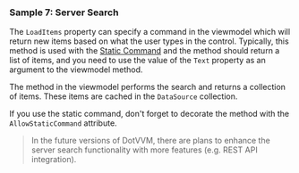 ### Sample 7: Server Search

The `LoadItems` property can specify a command in the viewmodel which will return new items based on what the user types in the control.
Typically, this method is used with the [Static Command](/docs/tutorials/basics-static-command-binding/{branch}) and the method should return a list of items,
and you need to use the value of the `Text` property as an argument to the viewmodel method.

The method in the viewmodel performs the search and returns a collection of items. These items are cached in the `DataSource` collection.

If you use the static command, don't forget to decorate the method with the `AllowStaticCommand` attribute.

> In the future versions of DotVVM, there are plans to enhance the server search functionality with more features (e.g. REST API integration). 
